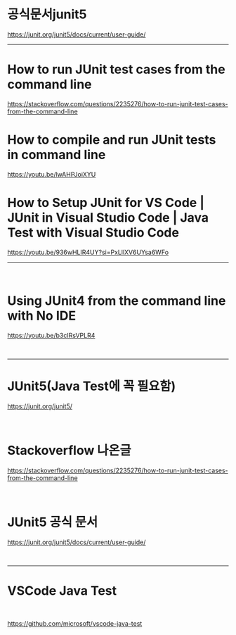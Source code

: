 # 공식문서junit5

https://junit.org/junit5/docs/current/user-guide/

<hr>

# How to run JUnit test cases from the command line

https://stackoverflow.com/questions/2235276/how-to-run-junit-test-cases-from-the-command-line


# How to compile and run JUnit tests in command line

https://youtu.be/lwAHPJoiXYU


# How to Setup JUnit for VS Code | JUnit in Visual Studio Code | Java Test with Visual Studio Code

https://youtu.be/936wHLIR4UY?si=PxLllXV6UYsa6WFo

<hr>

<br>



# Using JUnit4 from the command line with No IDE


https://youtu.be/b3cIRsVPLR4

<br>

<hr>

# JUnit5(Java Test에 꼭 필요함)

https://junit.org/junit5/

<br>

# Stackoverflow 나온글

https://stackoverflow.com/questions/2235276/how-to-run-junit-test-cases-from-the-command-line

<br>

# JUnit5 공식 문서

https://junit.org/junit5/docs/current/user-guide/

<br>

<hr>


# VSCode Java Test

<br>

https://github.com/microsoft/vscode-java-test

<br>



